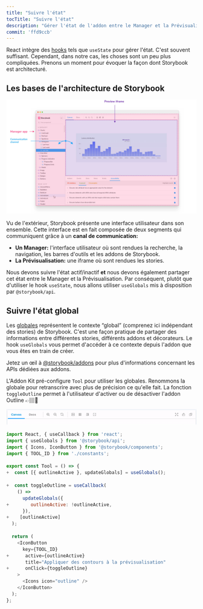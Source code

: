 ```yaml
---
title: "Suivre l'état"
tocTitle: "Suivre l'état"
description: "Gérer l'état de l'addon entre le Manager et la Prévisualisation"
commit: 'ffd9ccb'
---
```


React intègre des [hooks](https://fr.reactjs.org/docs/hooks-state.html#gatsby-focus-wrapper) tels que `useState` pour gérer l'état. C'est souvent suffisant. Cependant, dans notre cas, les choses sont un peu plus compliquées. Prenons un moment pour évoquer la façon dont Storybook est architecturé.

## Les bases de l'architecture de Storybook

![](../../images/manager-preview.jpg)

Vu de l'extérieur, Storybook présente une interface utilisateur dans son ensemble. Cette interface est en fait composée de deux segments qui communiquent grâce à un **canal de communication:**

- **Un Manager:** l'interface utilisateur où sont rendues la recherche, la navigation, les barres d'outils et les addons de Storybook.
- **La Prévisualisation:** une iframe où sont rendues les stories.

Nous devons suivre l'état actif/inactif **et** nous devons également partager cet état entre le Manager et la Prévisualisation. Par conséquent, plutôt que d'utiliser le hook `useState`, nous allons utiliser `useGlobals` mis à disposition par `@storybook/api`.

## Suivre l'état global

Les [globales](https://storybook.js.org/docs/react/essentials/toolbars-and-globals/#globals) représentent le contexte “global” (comprenez ici indépendant des stories) de Storybook. C'est une façon pratique de partager des informations entre différentes stories, différents addons et décorateurs. Le hook `useGlobals` vous permet d'accéder à ce contexte depuis l'addon que vous êtes en train de créer.

<div class="aside">Jetez un œil à <a href="https://storybook.js.org/docs/react/addons/addons-api">@storybook/addons</a> pour plus d'informations concernant les APIs dédiées aux addons.</div>

L'Addon Kit pré-configure `Tool` pour utiliser les globales. Renommons la globale pour retranscrire avec plus de précision ce qu'elle fait. La fonction `toggleOutline` permet à l'utilisateur d'activer ou de désactiver l'addon Outline 👉🏽🔘

![L'outil suit l'état actif/inactif](../../images/track-state.gif)

```diff:title=src/Tool.js
import React, { useCallback } from 'react';
import { useGlobals } from '@storybook/api';
import { Icons, IconButton } from '@storybook/components';
import { TOOL_ID } from './constants';

export const Tool = () => {
+  const [{ outlineActive }, updateGlobals] = useGlobals();

+  const toggleOutline = useCallback(
    () =>
      updateGlobals({
+        outlineActive: !outlineActive,
      }),
+    [outlineActive]
  );

  return (
    <IconButton
      key={TOOL_ID}
+      active={outlineActive}
       title="Appliquer des contours à la prévisualisation"
+      onClick={toggleOutline}
    >
      <Icons icon="outline" />
    </IconButton>
  );
};
```
